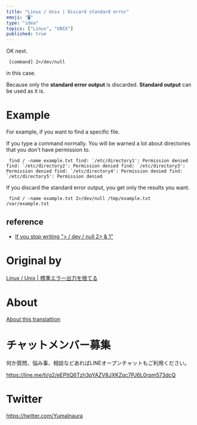 ```yaml
---
title: "Linux / Unix | Discard standard error"
emoji: "🖥"
type: "idea"
topics: ["Linux", "UNIX"]
published: true
---
```


OK next.

     [command] 2>/dev/null 

in this case.

Because only the **standard error output** is discarded. **Standard output** can be used as it is.

# Example 

For example, if you want to find a specific file.

If you type a command normally. You will be warned a lot about directories that you don't have permission to.

     find / -name example.txt find: `/etc/directory1': Permission denied find: `/etc/directory2': Permission denied find: `/etc/directory3': Permission denied find: `/etc/directory4': Permission denied find: `/etc/directory5': Permission denied 

If you discard the standard error output, you get only the results you want.

     find / -name example.txt 2>/dev/null /tmp/example.txt /var/example.txt 

## reference 

- [If you stop writing "\> / dev / null 2\> & 1"](http://dqn.sakusakutto.jp/2012/06/shell_dev_null_2_1_crontab.html) 


# Original by
[Linux / Unix | 標準エラー出力を捨てる](https://qiita.com/Yinaura/items/0889fffa89ca65565d73)

# About

[About this translattion](https://qiita.com/YumaInaura/items/7f6fd1e9310a6816469a)








<!-- Update From Qiita API -->

# チャットメンバー募集


何か質問、悩み事、相談などあればLINEオープンチャットもご利用ください。

https://line.me/ti/g2/eEPltQ6Tzh3pYAZV8JXKZqc7PJ6L0rpm573dcQ





# Twitter


https://twitter.com/YumaInaura


<!-- Update From Qiita API -->


